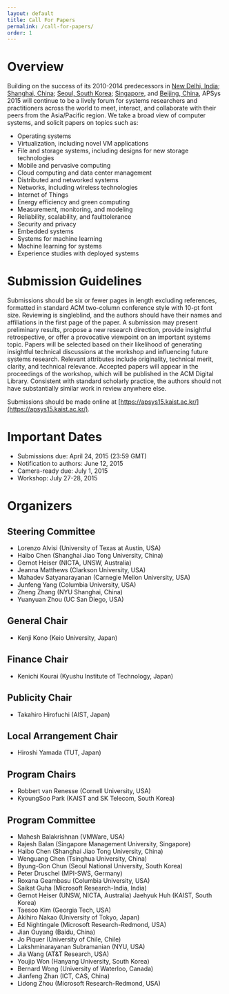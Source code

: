```yaml
---
layout: default
title: Call For Papers
permalink: /call-for-papers/
order: 1
---
```


# Overview

Building on the success of its 2010-2014
predecessors in
[New Delhi, India](http://conferences.sigcomm.org/sigcomm/2010/APSys.php);
[Shanghai, China](http://apsys11.ucsd.edu/);
[Seoul, South Korea](http://apsys2012.kaist.ac.kr/);
[Singapore](http://apsys13.sutd.edu.sg/), and
[Beijing, China](http://acs.ict.ac.cn/apsys2014/),
APSys 2015 will continue to be a lively
forum for systems researchers and practitioners across the world to meet, interact, and
collaborate with their peers from the Asia/Pacific region.
We take a broad view of computer systems, and solicit papers on topics such as:

* Operating systems
* Virtualization, including novel VM applications
* File and storage systems, including designs for new storage technologies
* Mobile and pervasive computing
* Cloud computing and data center management
* Distributed and networked systems
* Networks, including wireless technologies
* Internet of Things
* Energy efficiency and green computing
* Measurement, monitoring, and modeling
* Reliability, scalability, and faulttolerance
* Security and privacy
* Embedded systems
* Systems for machine learning
* Machine learning for systems
* Experience studies with deployed systems


# Submission Guidelines

Submissions should be six or fewer pages in length excluding references, formatted in
standard ACM two-column
conference style with 10-pt
font size. Reviewing is singleblind,
and the authors should have their names and affiliations in the first page of the paper. A
submission may present preliminary results, propose a new research direction, provide
insightful retrospective, or offer a provocative viewpoint on an important systems topic.
Papers will be selected based on their likelihood of generating insightful technical discussions
at the workshop and influencing future systems research. Relevant attributes include
originality, technical merit, clarity, and technical relevance. Accepted papers will appear in the
proceedings of the workshop, which will be published in the ACM Digital Library. Consistent
with standard scholarly practice, the authors should not have substantially similar work in
review anywhere else.

Submissions should be made online at [https://apsys15.kaist.ac.kr/](https://apsys15.kaist.ac.kr/).

# Important Dates

* Submissions due: April 24, 2015 (23:59 GMT)
* Notification to authors: June 12, 2015
* Camera-ready due: July 1, 2015
* Workshop: July 27-28, 2015

# Organizers

## Steering Committee

* Lorenzo Alvisi (University of Texas at Austin, USA)
* Haibo Chen (Shanghai Jiao Tong University, China)
* Gernot Heiser (NICTA, UNSW, Australia)
* Jeanna Matthews (Clarkson University, USA)
* Mahadev Satyanarayanan (Carnegie Mellon University, USA)
* Junfeng Yang (Columbia University, USA)
* Zheng Zhang (NYU Shanghai, China)
* Yuanyuan Zhou (UC San Diego, USA)

## General Chair
* Kenji Kono (Keio University, Japan)

## Finance Chair
* Kenichi Kourai (Kyushu Institute of Technology, Japan)

## Publicity Chair
* Takahiro Hirofuchi (AIST, Japan)

## Local Arrangement Chair
* Hiroshi Yamada (TUT, Japan)

## Program Chairs
* Robbert van Renesse (Cornell University, USA)
* KyoungSoo Park (KAIST and SK Telecom, South Korea)

## Program Committee
- Mahesh Balakrishnan (VMWare, USA)
- Rajesh Balan (Singapore Management University, Singapore)
- Haibo Chen (Shanghai Jiao Tong University, China)
- Wenguang Chen (Tsinghua University, China)
- Byung-Gon Chun (Seoul National University, South Korea)
- Peter Druschel (MPI-SWS, Germany)
- Roxana Geambasu (Columbia University, USA)
- Saikat Guha (Microsoft Research-India, India)
- Gernot Heiser (UNSW, NICTA, Australia) Jaehyuk Huh (KAIST, South Korea)
- Taesoo Kim (Georgia Tech, USA)
- Akihiro Nakao (University of Tokyo, Japan)
- Ed Nightingale (Microsoft Research-Redmond, USA)
- Jian Ouyang (Baidu, China)
- Jo Piquer (University of Chile, Chile)
- Lakshminarayanan Subramanian (NYU, USA)
- Jia Wang (AT&T Research, USA)
- Youjip Won (Hanyang University, South Korea)
- Bernard Wong (University of Waterloo, Canada)
- Jianfeng Zhan (ICT, CAS, China)
- Lidong Zhou (Microsoft Research-Redmond, USA)
